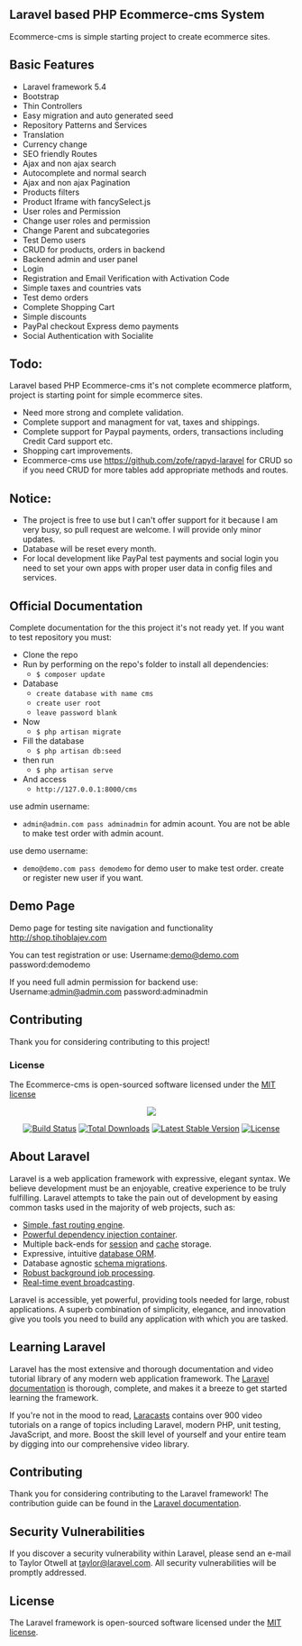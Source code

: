 ## Laravel based PHP Ecommerce-cms System

Ecommerce-cms is simple starting project to create ecommerce sites.

## Basic Features

- Laravel framework 5.4
- Bootstrap
- Thin Controllers
- Easy migration and auto generated seed
- Repository Patterns and Services
- Translation
- Currency change
- SEO friendly Routes
- Ajax and non ajax search
- Autocomplete and normal search
- Ajax and non ajax Pagination
- Products filters
- Product Iframe with fancySelect.js
- User roles and Permission
- Change user roles and permission
- Change Parent and subcategories
- Test Demo users
- CRUD for products, orders in backend
- Backend admin and user panel
- Login
- Registration and Email Verification with Activation Code
- Simple taxes and countries vats
- Test demo orders
- Complete Shopping Cart
- Simple discounts
- PayPal checkout Express demo payments
- Social Authentication with Socialite

##  Todo:
Laravel based PHP Ecommerce-cms it's not complete ecommerce platform,
project is starting point for simple ecommerce sites.

- Need more strong and complete validation.
- Complete support and managment for vat, taxes and shippings.
- Complete support for Paypal payments, orders, transactions
  including Credit Card support etc.
- Shopping cart improvements.
- Ecommerce-cms use https://github.com/zofe/rapyd-laravel for CRUD so 
if you need CRUD for more tables add appropriate methods and routes.

## Notice:

- The project is free to use but I can't offer support for it because I am very busy,
so pull request are welcome. I will provide only minor updates.
- Database will be reset every month.
- For local development like PayPal test payments and social login you need to set your own 
apps with proper user  data in config files and services.



## Official Documentation

Complete documentation for the this project it's not ready yet.
If you want to test repository you must:
* Clone the repo
* Run by performing on the repo's folder to install all dependencies:
  * `$ composer update`
* Database
  * `create database with name cms`
  * `create user root`
  * `leave password blank`
* Now
  * `$ php artisan migrate`
* Fill the database
  * `$ php artisan db:seed`
* then run
  * `$ php artisan serve`  
* And access
  * `http://127.0.0.1:8000/cms`
  
use admin username:
* `admin@admin.com pass adminadmin` for admin acount.
You are not be able to make test order with admin acount.

use demo username:
* `demo@demo.com pass demodemo` for demo user to make test order.
create or register new user if you want.

## Demo Page

Demo page for testing site navigation and functionality 
http://shop.tihoblajev.com

You can test registration or use: 
Username:demo@demo.com
password:demodemo

If you need full admin permission for backend use: 
Username:admin@admin.com
password:adminadmin

## Contributing

Thank you for considering contributing to this project!

### License

The Ecommerce-cms is open-sourced software licensed under the [MIT license](http://opensource.org/licenses/MIT)

<p align="center"><img src="https://laravel.com/assets/img/components/logo-laravel.svg"></p>

<p align="center">
<a href="https://travis-ci.org/laravel/framework"><img src="https://travis-ci.org/laravel/framework.svg" alt="Build Status"></a>
<a href="https://packagist.org/packages/laravel/framework"><img src="https://poser.pugx.org/laravel/framework/d/total.svg" alt="Total Downloads"></a>
<a href="https://packagist.org/packages/laravel/framework"><img src="https://poser.pugx.org/laravel/framework/v/stable.svg" alt="Latest Stable Version"></a>
<a href="https://packagist.org/packages/laravel/framework"><img src="https://poser.pugx.org/laravel/framework/license.svg" alt="License"></a>
</p>

## About Laravel

Laravel is a web application framework with expressive, elegant syntax. We believe development must be an enjoyable, creative experience to be truly fulfilling. Laravel attempts to take the pain out of development by easing common tasks used in the majority of web projects, such as:

- [Simple, fast routing engine](https://laravel.com/docs/routing).
- [Powerful dependency injection container](https://laravel.com/docs/container).
- Multiple back-ends for [session](https://laravel.com/docs/session) and [cache](https://laravel.com/docs/cache) storage.
- Expressive, intuitive [database ORM](https://laravel.com/docs/eloquent).
- Database agnostic [schema migrations](https://laravel.com/docs/migrations).
- [Robust background job processing](https://laravel.com/docs/queues).
- [Real-time event broadcasting](https://laravel.com/docs/broadcasting).

Laravel is accessible, yet powerful, providing tools needed for large, robust applications. A superb combination of simplicity, elegance, and innovation give you tools you need to build any application with which you are tasked.

## Learning Laravel

Laravel has the most extensive and thorough documentation and video tutorial library of any modern web application framework. The [Laravel documentation](https://laravel.com/docs) is thorough, complete, and makes it a breeze to get started learning the framework.

If you're not in the mood to read, [Laracasts](https://laracasts.com) contains over 900 video tutorials on a range of topics including Laravel, modern PHP, unit testing, JavaScript, and more. Boost the skill level of yourself and your entire team by digging into our comprehensive video library.

## Contributing

Thank you for considering contributing to the Laravel framework! The contribution guide can be found in the [Laravel documentation](http://laravel.com/docs/contributions).

## Security Vulnerabilities

If you discover a security vulnerability within Laravel, please send an e-mail to Taylor Otwell at taylor@laravel.com. All security vulnerabilities will be promptly addressed.

## License

The Laravel framework is open-sourced software licensed under the [MIT license](http://opensource.org/licenses/MIT).
